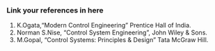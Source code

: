 ### Link your references in here
1. K.Ogata,“Modern Control Engineering” Prentice Hall of India.
2. Norman S.Nise, “Control System Engineering”, John Wiley & Sons.
3. M.Gopal, “Control Systems: Principles & Design” Tata McGraw Hill.

